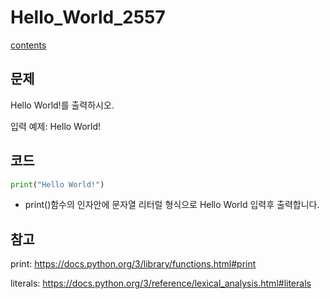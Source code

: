 # Hello_World_2557
[contents](../Baekjoon_Pyhon.md)

## 문제
Hello World!를 출력하시오.

입력 예제: Hello World!

## 코드
```python
print("Hello World!")
```
- print()함수의 인자안에 문자열 리터럴 형식으로 Hello World 입력후 출력합니다.
## 참고 
print: https://docs.python.org/3/library/functions.html#print

literals: https://docs.python.org/3/reference/lexical_analysis.html#literals